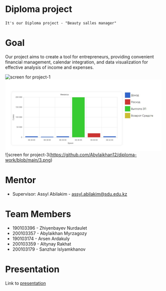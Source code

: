 # Diploma project
    It's our Diploma project - "Beauty salles manager"

# Goal
  Our project aims to create a tool for entrepreneurs, providing convenient financial management, calendar integration, and data visualization for effective analysis of income and   expenses.

![screen for project-1]([https://github.com/Abylaikhan12/diploma-work/blob/main/1.png)
![screen for project-2](https://github.com/Abylaikhan12/diploma-work/blob/main/2.png)
![screen for project-3(https://github.com/Abylaikhan12/diploma-work/blob/main/3.png)


# Mentor
- Supervisor: Assyl Abilakim - assyl.abilakim@sdu.edu.kz

# Team Members
- 190103396 - Zhiyenbayev Nurdaulet
- 200103357 - Abylaikhan Myrzagozy
- 190103174 - Arsen Ardakuly
- 200103359 - Altynay Rakhat
- 200103179 - Sanzhar Islyamkhanov

# Presentation
  Link to <a href="">presentation</a>
